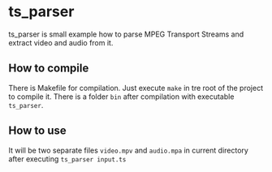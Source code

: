 # ts_parser
ts_parser is small example how to parse MPEG Transport Streams and extract video and audio from it.  

## How to compile
There is Makefile for compilation.
Just execute ``` make ``` in tre root of the project to compile it.
There is a folder `bin` after compilation with executable `ts_parser`.

## How to use
It will be two separate files `video.mpv` and `audio.mpa` in current directory after executing
``` ts_parser input.ts ```


